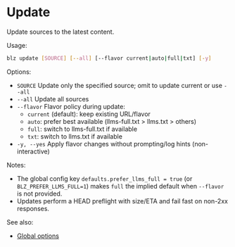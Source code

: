 # Update

Update sources to the latest content.

Usage:
```bash
blz update [SOURCE] [--all] [--flavor current|auto|full|txt] [-y]
```

Options:
- `SOURCE`           Update only the specified source; omit to update current or use `--all`
- `--all`            Update all sources
- `--flavor`         Flavor policy during update:
  - `current` (default): keep existing URL/flavor
  - `auto`: prefer best available (llms-full.txt > llms.txt > others)
  - `full`: switch to llms-full.txt if available
  - `txt`: switch to llms.txt if available
- `-y, --yes`        Apply flavor changes without prompting/log hints (non-interactive)

Notes:
- The global config key `defaults.prefer_llms_full = true` (or `BLZ_PREFER_LLMS_FULL=1`) makes `full` the implied default when `--flavor` is not provided.
- Updates perform a HEAD preflight with size/ETA and fail fast on non-2xx responses.

See also:
- [Global options](./global.md)
